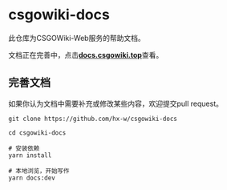 # csgowiki-docs

此仓库为CSGOWiki-Web服务的帮助文档。

文档正在完善中，点击[**docs.csgowiki.top**](https://docs.csgowiki.top)查看。

## 完善文档

如果你认为文档中需要补充或修改某些内容，欢迎提交pull request。

```shell
git clone https://github.com/hx-w/csgowiki-docs

cd csgowiki-docs

# 安装依赖
yarn install 

# 本地浏览，开始写作
yarn docs:dev
```
